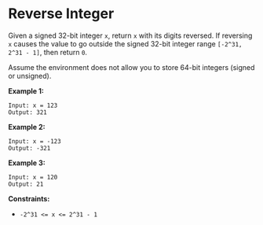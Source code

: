 # Reverse Integer

Given a signed 32-bit integer `x`, return `x` with its digits reversed. If reversing `x` causes the value to go outside the signed 32-bit integer range `[-2^31, 2^31 - 1]`, then return `0`.

Assume the environment does not allow you to store 64-bit integers (signed or unsigned).

**Example 1:**
```
Input: x = 123
Output: 321
```
**Example 2:**
```
Input: x = -123
Output: -321
```
**Example 3:**
```
Input: x = 120
Output: 21
```

**Constraints:**

* `-2^31 <= x <= 2^31 - 1`